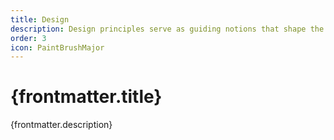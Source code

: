 ```yaml
---
title: Design
description: Design principles serve as guiding notions that shape the design of the Shopify admin, with Polaris providing support in implementing these principles effectively.
order: 3
icon: PaintBrushMajor
---
```


# {frontmatter.title}

<Lede>{frontmatter.description}</Lede>

<RichCardGrid cards={posts} category="design" />
